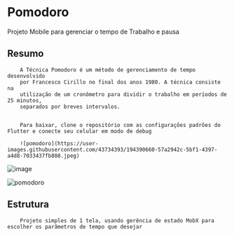 # Pomodoro

Projeto Mobile para gerenciar o tempo de Trabalho e pausa

## Resumo

        A Técnica Pomodoro é um método de gerenciamento de tempo desenvolvido
        por Francesco Cirillo no final dos anos 1980. A técnica consiste na 
        utilização de um cronômetro para dividir o trabalho em períodos de 25 minutos, 
        separados por breves intervalos.


        Para baixar, clone o repositório com as configurações padrões do Flutter e conecte seu celular em modo de debug

        ![pomodoro](https://user-images.githubusercontent.com/43734393/194390660-57a2942c-5bf1-4397-a4d8-7033437fb808.jpeg)


![image](https://user-images.githubusercontent.com/43734393/194390676-6d24d3b0-33b7-40bb-9ab4-db8c4a52b923.png)

![pomodoro](https://user-images.githubusercontent.com/43734393/194390697-cfa8d64c-f026-4ab4-bfc9-5ceda2d74f67.jpeg)



## Estrutura

        Projeto simples de 1 tela, usando gerência de estado MobX para escolher os parâmetros de tempo que desejar

        

